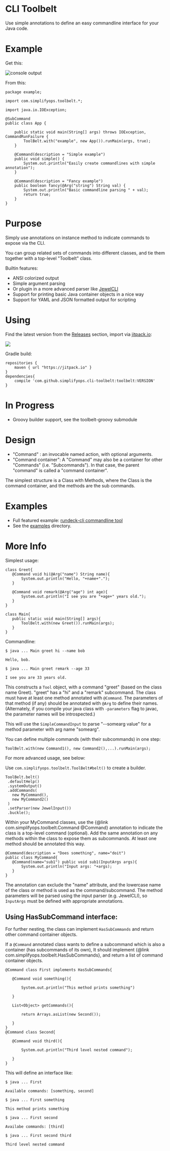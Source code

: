 # CLI Toolbelt

Use simple annotations to define an easy commandline interface for your Java code.

# Example

Get this:

![console output](https://github.com/simplifyops/cli-toolbelt/raw/master/examples/demo/img/screenshot-console1.png)

From this:

~~~ {.java}
package example;

import com.simplifyops.toolbelt.*;

import java.io.IOException;

@SubCommand
public class App {

    public static void main(String[] args) throws IOException, CommandRunFailure {
        ToolBelt.with("example", new App()).runMain(args, true);
    }

    @Command(description = "Simple example")
    public void simple() {
        System.out.println("Easily create commandlines with simple annotation");
    }

    @Command(description = "Fancy example")
    public boolean fancy(@Arg("string") String val) {
        System.out.println("Basic commandline parsing " + val);
        return true;
    }
}
~~~

# Purpose

Simply use annotations on instance method to indicate commands to expose via the CLI.
 
You can group related sets of commands into different classes, and tie them together
with a top-level "Toolbelt" class.

Builtin features:
 
* ANSI colorized output
* Simple argument parsing 
* Or plugin in a more advanced parser like [JewelCLI][]
* Support for printing basic Java container objects in a nice way
* Support for YAML and JSON formatted output for scripting

[JewelCLI]: https://github.com/lexicalscope/jewelcli/

# Using

Find the latest version from the [Releases][] section, import via [jitpack.io](https://jitpack.io/#simplifyops/cli-toolbelt):

[![](https://jitpack.io/v/simplifyops/cli-toolbelt.svg)](https://jitpack.io/#simplifyops/cli-toolbelt)

Gradle build:

~~~ {.groovy}
repositories {
    maven { url "https://jitpack.io" }
}
dependencies{
    compile 'com.github.simplifyops.cli-toolbelt:toolbelt:VERSION'
}
~~~

[Releases]: https://github.com/simplifyops/cli-toolbelt/releases

# In Progress

* Groovy builder support, see the toolbelt-groovy submodule

# Design

* "Command" : an invocable named action, with optional arguments.
* "Command container": A "Command" may also be a container for other "Commands" (i.e. "Subcommands"). 
    In that case, the parent "command" is called a "command container". 

The simplest structure is a Class with Methods, where the Class is the command container, and the methods are the
sub commands.

# Examples

* Full featured example: [rundeck-cli commandline tool](https://github.com/rundeck/rundeck-cli)
* See the [examples](https://github.com/simplifyops/cli-toolbelt/tree/master/examples) directory.

# More Info

Simplest usage: 


~~~ {.java}
class Greet{
   @Command void hi(@Arg("name") String name){
       System.out.println("Hello, "+name+".");
   }

   @Command void remark(@Arg("age") int age){
       System.out.println("I see you are "+age+" years old.");
   }
}

class Main{
   public static void main(String[] args){
       ToolBelt.with(new Greet()).runMain(args);
   }
}
~~~

Commandline:  


    $ java ... Main greet hi --name bob

    Hello, bob.

    $ java ... Main greet remark --age 33

    I see you are 33 years old.



This constructs a `Tool` object, with a command "greet" (based on the class name
Greet).  "greet" has a "hi" and a "remark" subcommand. The class must have at least 
one method annotated with `@Command`.  The parameters of that
method (if any) should be annotated with `@Arg` to define their names.
(Alternately, if you compile your java class with `-parameters` flag to javac, the parameter names will be
introspected.)

This will use the `SimpleCommandInput` to parse "--somearg value" for a
method parameter with arg name "somearg".

You can define multiple commands (with their subcommands) in one step: 

~~~{.java}
ToolBelt.with(new Command1(), new Command2(),...).runMain(args);
~~~

For more advanced usage, see below:

Use `com.simplifyops.toolbelt.ToolBelt#belt()` to create a builder.


~~~~ {.java}
ToolBelt.belt()
 .defaultHelp()
 .systemOutput()
 .addCommands(
   new MyCommand(),
   new MyCommand2()
 )
 .setParser(new JewelInput())
 .buckle();
~~~~


Within your MyCommand classes, use the {@link com.simplifyops.toolbelt.Command @Command} annotation to indicate the
class is a top-level command (optional).  Add the same annotation on any methods within the class to expose them
as subcommands. At least one method should be annotated this way.


~~~ {.java}
@Command(description = "Does something", name="doit")
public class MyCommand{
   @Command(name="sub1") public void sub1(InputArgs args){
       System.out.println("Input args: "+args);
   }
}
~~~


The annotation can exclude the "name" attribute, and the lowercase name of the class or method is used as the
command/subcommand.  The method parameters will be parsed using the input parser (e.g. JewelCLI), so
`InputArgs` must be defined with appropriate annotations.


## Using HasSubCommand interface:

For further nesting, the class can implement `HasSubCommands` and return
other command container objects. 

If a `@Command` annotated class wants to define a subcommand which is also a container (has subcommands of
its own), It should implement {@link com.simplifyops.toolbelt.HasSubCommands}, and return a list of command
container objects.


~~~{.java}
@Command class First implements HasSubCommands{

   @Command void something(){

       System.out.println("This method prints something")

   }

   List<Object> getCommands(){

       return Arrays.asList(new Second());

   }
}
@Command class Second{

   @Command void third(){

       System.out.println("Third level nested command");

   }
}
~~~

This will define an interface like:


    $ java ... First

    Available commands: [something, second]

    $ java ... First something

    This method prints something

    $ java ... First second

    Availabe commands: [third]

    $ java ... First second third

    Third level nested command
